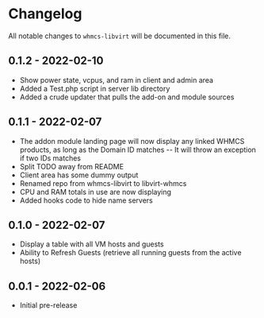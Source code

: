 # Changelog

All notable changes to `whmcs-libvirt` will be documented in this file.

## 0.1.2 - 2022-02-10

- Show power state, vcpus, and ram in client and admin area
- Added a Test.php script in server lib directory
- Added a crude updater that pulls the add-on and module sources 

## 0.1.1 - 2022-02-07

- The addon module landing page will now display any linked WHMCS products, as long as the Domain ID matches
-- It will throw an exception if two IDs matches
- Split TODO away from README
- Client area has some dummy output
- Renamed repo from whmcs-libvirt to libvirt-whmcs
- CPU and RAM totals in use are now displaying
- Added hooks code to hide name servers

## 0.1.0 - 2022-02-07

- Display a table with all VM hosts and guests
- Ability to Refresh Guests (retrieve all running guests from the active hosts)

## 0.0.1 - 2022-02-06

- Initial pre-release
